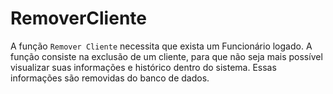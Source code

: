 # RemoverCliente
A função ```Remover Cliente``` necessita que exista um Funcionário logado. A função consiste na exclusão de um cliente, para que não seja mais possível visualizar suas informações e histórico dentro do sistema. Essas informações são removidas do banco de dados.